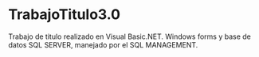 # TrabajoTitulo3.0
Trabajo de titulo realizado en Visual Basic.NET. Windows forms y base de datos SQL SERVER, manejado por el SQL MANAGEMENT.
